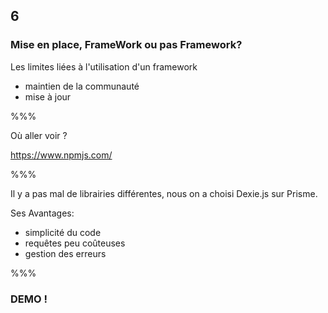 <!-- .slide: data-background-image="images/pwa.png" data-background-size="600px" class="chapter" -->

## 6

### Mise en place, FrameWork ou pas Framework?

Les limites liées à l'utilisation d'un framework

- maintien de la communauté
- mise à jour

%%%

Où aller voir ?

https://www.npmjs.com/

%%%

Il y a pas mal de librairies différentes, nous on a choisi Dexie.js sur Prisme.

Ses Avantages:

- simplicité du code
- requêtes peu coûteuses
- gestion des erreurs

%%%

### DEMO !
